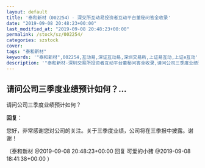 ```yaml
---
layout: default
title: '泰和新材（002254）- 深交所互动易投资者互动平台董秘问答全收录'
date: "2019-09-08 20:48:23+00:00"
last_modified_at: "2019-09-08 20:48:23+00:00"
permalink: /stock/sz/002254/
categories: szstock
cover: 
tags: "泰和新材"
keywords: '"泰和新材",002254,互动易,深证互动易,深圳交易所,上证易互动,上证e互动'
description: '"泰和新材-深圳交易所投资者互动平台董秘问答全收录,请问公司三季度业绩预计如何？"'
---
```


## 请问公司三季度业绩预计如何？...

请问公司三季度业绩预计如何？

**回复**：

您好，非常感谢您对公司的关注。关于三季度业绩，公司将在三季报中披露。谢谢！ 

（泰和新材  @2019-09-08 20:48:23+00:00 回复 可爱的小猪  @2019-09-08 18:41:38+00:00 ）

